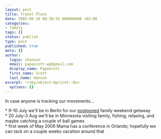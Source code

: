```yaml
---
layout: post
title: Travel Plans
date: 2005-06-20 08:38:52.000000000 +02:00
categories:
- family
tags: []
status: publish
type: post
published: true
meta: {}
author:
  login: shanson
  email: papascott-wp@gmail.com
  display_name: PapaScott
  first_name: Scott
  last_name: Hanson
excerpt: !ruby/object:Hpricot::Doc
  options: {}
---
```

<p>In case anyone is tracking our movements...</p>
<p>* 9-10 July we'll be in Berlin for our <a href="http://www.papascott.de/archives/2005/04/09/berlin-postponed/">postponed</a> family weekend getaway<br />
* 20 July-3 Aug we'll be in Minnesota visiting family, fishing, relaxing, and maybe catching a couple of ball games<br />
* first week of May 2006 Mama has a conference in Orlando; hopefully we can tack on a couple weeks vacation around that</p>
